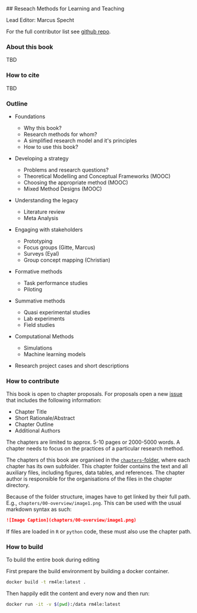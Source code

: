 ## Reseach Methods for Learning and Teaching

Lead Editor: Marcus Specht

For the full contributor list see [github repo](https://github.com/marcuspecht/RM4LE).

### About this book

TBD

### How to cite

TBD

### Outline

- Foundations
  - Why this book?
  - Research methods for whom?
  - A simplified research model and it's principles
  - How to use this book?
  
- Developing a strategy
  - Problems and research questions?
  - Theoretical Modelling and Conceptual Frameworks (MOOC)
  - Choosing the appropriate method (MOOC)
  - Mixed Method Designs (MOOC)
  
- Understanding the legacy
  - Literature review
  - Meta Analysis

- Engaging with stakeholders
  - Prototyping
  - Focus groups (Gitte, Marcus)
  - Surveys (Eyal)
  - Group concept mapping (Christian)

- Formative methods
  - Task performance studies
  - Piloting

- Summative methods
  - Quasi experimental studies
  - Lab experiments
  - Field studies
  
- Computational Methods
  - Simulations
  - Machine learning models
  
- Research project cases and short descriptions


### How to contribute

This book is open to chapter proposals. For proposals open a new [issue](marcuspecht/RM4LE/issues) that includes the following information: 

- Chapter Title
- Short Rationale/Abstract
- Chapter Outline
- Additional Authors

The chapters are limited to approx. 5-10 pages or 2000-5000 words. A chapter needs to focus on the practices of a particular research method.

The chapters of this book are organised in the [`chapters`-folder](main/chapters), where each chapter has its own subfolder. This chapter folder contains the text and all auxiliary files, including figures, data tables, and references. The chapter author is responsible for the organisations of the files in the chapter directory. 

Because of the folder structure, images have to get linked by their full path. E.g., `chapters/00-overview/image1.png`. This can be used with the usual markdown syntax as such: 

```markdown
![Image Caption](chapters/00-overview/image1.png)
```

If files are loaded in `R` or `python` code, these must also use the chapter path. 

### How to build 

To build the entire book during editing

First prepare the build environment by building a docker container.

```bash 
docker build -t rm4le:latest .
```

Then happily edit the content and every now and then run:

```bash
docker run -it -v $(pwd):/data rm4le:latest 
```
